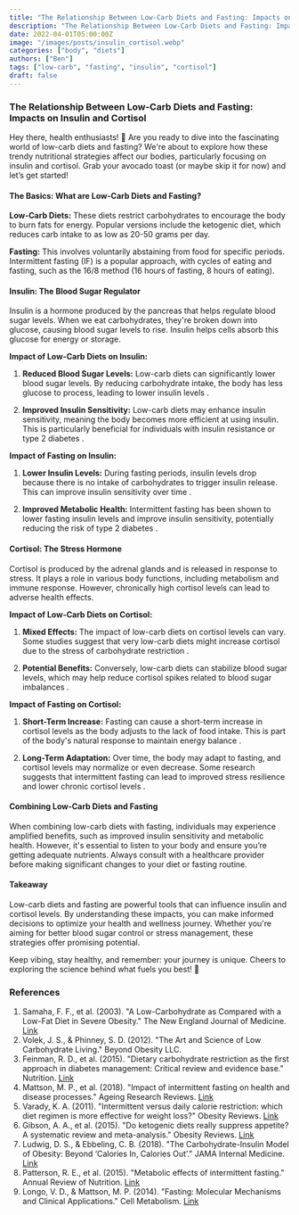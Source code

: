 ```yaml
---
title: "The Relationship Between Low-Carb Diets and Fasting: Impacts on Insulin and Cortisol"
description: "The Relationship Between Low-Carb Diets and Fasting: Impacts on Insulin and Cortisol"
date: 2022-04-01T05:00:00Z
image: "/images/posts/insulin_cortisol.webp"
categories: ["body", "diets"]
authors: ["Ben"]
tags: ["low-carb", "fasting", "insulin", "cortisol"]
draft: false
---
```


### The Relationship Between Low-Carb Diets and Fasting: Impacts on Insulin and Cortisol

Hey there, health enthusiasts! 🌱 Are you ready to dive into the fascinating world of low-carb diets and fasting? We're about to explore how these trendy nutritional strategies affect our bodies, particularly focusing on insulin and cortisol. Grab your avocado toast (or maybe skip it for now) and let’s get started!

#### The Basics: What are Low-Carb Diets and Fasting?

**Low-Carb Diets:** These diets restrict carbohydrates to encourage the body to burn fats for energy. Popular versions include the ketogenic diet, which reduces carb intake to as low as 20-50 grams per day.

**Fasting:** This involves voluntarily abstaining from food for specific periods. Intermittent fasting (IF) is a popular approach, with cycles of eating and fasting, such as the 16/8 method (16 hours of fasting, 8 hours of eating).

#### Insulin: The Blood Sugar Regulator

Insulin is a hormone produced by the pancreas that helps regulate blood sugar levels. When we eat carbohydrates, they're broken down into glucose, causing blood sugar levels to rise. Insulin helps cells absorb this glucose for energy or storage.

**Impact of Low-Carb Diets on Insulin:**

1. **Reduced Blood Sugar Levels:** Low-carb diets can significantly lower blood sugar levels. By reducing carbohydrate intake, the body has less glucose to process, leading to lower insulin levels  .

2. **Improved Insulin Sensitivity:** Low-carb diets may enhance insulin sensitivity, meaning the body becomes more efficient at using insulin. This is particularly beneficial for individuals with insulin resistance or type 2 diabetes .

**Impact of Fasting on Insulin:**

1. **Lower Insulin Levels:** During fasting periods, insulin levels drop because there is no intake of carbohydrates to trigger insulin release. This can improve insulin sensitivity over time .

2. **Improved Metabolic Health:** Intermittent fasting has been shown to lower fasting insulin levels and improve insulin sensitivity, potentially reducing the risk of type 2 diabetes .

#### Cortisol: The Stress Hormone

Cortisol is produced by the adrenal glands and is released in response to stress. It plays a role in various body functions, including metabolism and immune response. However, chronically high cortisol levels can lead to adverse health effects.

**Impact of Low-Carb Diets on Cortisol:**

1. **Mixed Effects:** The impact of low-carb diets on cortisol levels can vary. Some studies suggest that very low-carb diets might increase cortisol due to the stress of carbohydrate restriction .

2. **Potential Benefits:** Conversely, low-carb diets can stabilize blood sugar levels, which may help reduce cortisol spikes related to blood sugar imbalances .

**Impact of Fasting on Cortisol:**

1. **Short-Term Increase:** Fasting can cause a short-term increase in cortisol levels as the body adjusts to the lack of food intake. This is part of the body's natural response to maintain energy balance .

2. **Long-Term Adaptation:** Over time, the body may adapt to fasting, and cortisol levels may normalize or even decrease. Some research suggests that intermittent fasting can lead to improved stress resilience and lower chronic cortisol levels .

#### Combining Low-Carb Diets and Fasting

When combining low-carb diets with fasting, individuals may experience amplified benefits, such as improved insulin sensitivity and metabolic health. However, it's essential to listen to your body and ensure you’re getting adequate nutrients. Always consult with a healthcare provider before making significant changes to your diet or fasting routine.

#### Takeaway

Low-carb diets and fasting are powerful tools that can influence insulin and cortisol levels. By understanding these impacts, you can make informed decisions to optimize your health and wellness journey. Whether you're aiming for better blood sugar control or stress management, these strategies offer promising potential.

Keep vibing, stay healthy, and remember: your journey is unique. Cheers to exploring the science behind what fuels you best! 🌟

### References

1. Samaha, F. F., et al. (2003). "A Low-Carbohydrate as Compared with a Low-Fat Diet in Severe Obesity." The New England Journal of Medicine. [Link](https://www.nejm.org/doi/full/10.1056/NEJMoa022637)
2. Volek, J. S., & Phinney, S. D. (2012). "The Art and Science of Low Carbohydrate Living." Beyond Obesity LLC.
3. Feinman, R. D., et al. (2015). "Dietary carbohydrate restriction as the first approach in diabetes management: Critical review and evidence base." Nutrition. [Link](https://pubmed.ncbi.nlm.nih.gov/26838321/)
4. Mattson, M. P., et al. (2018). "Impact of intermittent fasting on health and disease processes." Ageing Research Reviews. [Link](https://pubmed.ncbi.nlm.nih.gov/29199853/)
5. Varady, K. A. (2011). "Intermittent versus daily calorie restriction: which diet regimen is more effective for weight loss?" Obesity Reviews. [Link](https://pubmed.ncbi.nlm.nih.gov/21348921/)
6. Gibson, A. A., et al. (2015). "Do ketogenic diets really suppress appetite? A systematic review and meta-analysis." Obesity Reviews. [Link](https://pubmed.ncbi.nlm.nih.gov/25521547/)
7. Ludwig, D. S., & Ebbeling, C. B. (2018). "The Carbohydrate-Insulin Model of Obesity: Beyond ‘Calories In, Calories Out’." JAMA Internal Medicine. [Link](https://jamanetwork.com/journals/jamainternalmedicine/article-abstract/2674001)
8. Patterson, R. E., et al. (2015). "Metabolic effects of intermittent fasting." Annual Review of Nutrition. [Link](https://pubmed.ncbi.nlm.nih.gov/25974672/)
9. Longo, V. D., & Mattson, M. P. (2014). "Fasting: Molecular Mechanisms and Clinical Applications." Cell Metabolism. [Link](https://www.cell.com/cell-metabolism/fulltext/S1550-4131(14)00244-2)